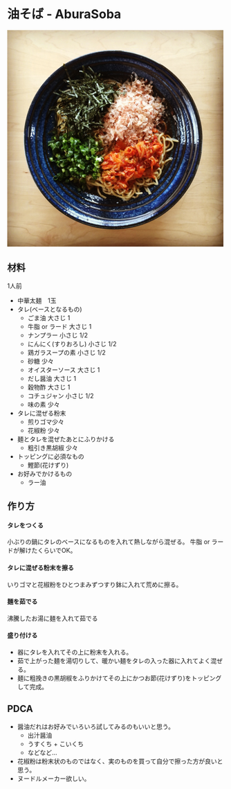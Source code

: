 #  油そば - AburaSoba

<img src="aburasoba.jpg" width="500">

## 材料

1人前

- 中華太麺　1玉
- タレ(ベースとなるもの)
  - ごま油 大さじ 1
  - 牛脂 or ラード 大さじ 1
  - ナンプラー 小さじ 1/2
  - にんにく(すりおろし) 小さじ 1/2
  - 鶏ガラスープの素 小さじ 1/2
  - 砂糖 少々
  - オイスターソース 大さじ 1
  - だし醤油 大さじ 1
  - 穀物酢 大さじ 1
  - コチュジャン 小さじ 1/2
  - 味の素 少々
- タレに混ぜる粉末
  - 煎りゴマ少々
  - 花椒粉 少々
- 麺とタレを混ぜたあとにふりかける
  - 粗引き黒胡椒 少々
- トッピングに必須なもの
  - 鰹節(花けずり)
- お好みでかけるもの
  - ラー油

## 作り方

#### タレをつくる

小ぶりの鍋にタレのベースになるものを入れて熱しながら混ぜる。
牛脂 or ラードが解けたくらいでOK。

#### タレに混ぜる粉末を擦る

いりゴマと花椒粉をひとつまみずつすり鉢に入れて荒めに擦る。

#### 麺を茹でる

沸騰したお湯に麺を入れて茹でる

#### 盛り付ける

- 器にタレを入れてその上に粉末を入れる。
- 茹で上がった麺を湯切りして、暖かい麺をタレの入った器に入れてよく混ぜる。
- 麺に粗挽きの黒胡椒をふりかけてその上にかつお節(花けずり)をトッピングして完成。

## PDCA

- 醤油だれはお好みでいろいろ試してみるのもいいと思う。
  - 出汁醤油
  - うすくち + こいくち
  - などなど…
- 花椒粉は粉末状のものではなく、実のものを買って自分で擦った方が良いと思う。
- ヌードルメーカー欲しい。
